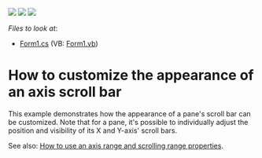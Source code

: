 <!-- default badges list -->
![](https://img.shields.io/endpoint?url=https://codecentral.devexpress.com/api/v1/VersionRange/128574230/13.2.5%2B)
[![](https://img.shields.io/badge/Open_in_DevExpress_Support_Center-FF7200?style=flat-square&logo=DevExpress&logoColor=white)](https://supportcenter.devexpress.com/ticket/details/E1382)
[![](https://img.shields.io/badge/📖_How_to_use_DevExpress_Examples-e9f6fc?style=flat-square)](https://docs.devexpress.com/GeneralInformation/403183)
<!-- default badges end -->
<!-- default file list -->
*Files to look at*:

* [Form1.cs](./CS/ScrollBarAppearance/Form1.cs) (VB: [Form1.vb](./VB/ScrollBarAppearance/Form1.vb))
<!-- default file list end -->
# How to customize the appearance of an axis scroll bar


<p>This example demonstrates how the appearance of a pane's scroll bar can be customized. Note that for a pane, it's possible to individually adjust the position and visibility of its X and Y-axis' scroll bars.</p><p>See also: <a href="https://www.devexpress.com/Support/Center/p/E1383">How to use an axis range and scrolling range properties</a>.</p>

<br/>


